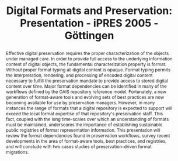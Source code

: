 ---
abstract: 'Effective digital preservation requires the proper characterization of
  the objects under managed care. In order to provide full access to the underlying
  information content of digital objects, the fundamental characterization property
  is format. Without proper format typing all digital content is opaque. Format typing
  permits the interpretation, rendering, and processing of encoded digital content
  necessary to fulfill the preservation mandate to provide access to stored digital
  content over time. Major format dependencies can be identified in many of the workflows
  defined by the OAIS repository reference model. Fortunately, a new generation of
  format-aware tools and evolving sets of best practices are now becoming available
  for use by preservation managers. However, in many instances the range of formats
  that a digital repository is expected to support will exceed the local format expertise
  of that repository''s preservation staff. This fact, coupled with the long time-scales
  over which an understanding of formats must be maintained, underscores the importance
  of establishing sustainable public registries of format representation information.

  This presentation will review the format dependencies found in preservation workflows,
  survey recent developments in the area of format-aware tools, best practices, and
  registries, and will conclude with two cases studies of preservation-driven format
  migrations.'
creators:
- Abrams, Stephen L.
date: null
document_url: https://services.phaidra.univie.ac.at/api/object/o:295042/download
grand_parent: iPRES
institutions: []
keywords:
- göttingen
landing_page_url: https://phaidra.univie.ac.at/o:295042
language: eng
layout: publication
license: CC BY-SA 3.0 AT
notes_url: null
parent: iPRES 2005
publication_type: paper
size: 891666
slides_url: null
source_name: iPRES
stream_url: null
title: 'Digital Formats and Preservation: Presentation - iPRES 2005 - Göttingen'
year: 2005
---
